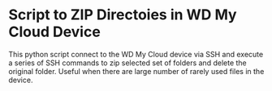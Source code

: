 # Script to ZIP Directoies in WD My Cloud Device
This python script connect to the WD My Cloud device via SSH and execute a series of SSH commands to zip selected set of folders and delete the original folder. Useful when there are large number of rarely used files in the device.
